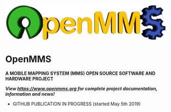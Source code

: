<!--- <img src="./images/logo_pc7_sm.png"> --->
<img src="./images/logo1_sm.png">
<br>

# OpenMMS
**A MOBILE MAPPING SYSTEM (MMS) OPEN SOURCE SOFTWARE AND HARDWARE PROJECT**

***View https://www.openmms.org for complete project documentation, information and news!***


 - GITHUB PUBLICATION IN PROGRESS (started May 5th 2019)
